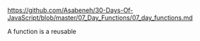 https://github.com/Asabeneh/30-Days-Of-JavaScript/blob/master/07_Day_Functions/07_day_functions.md

A function is a reusable 




